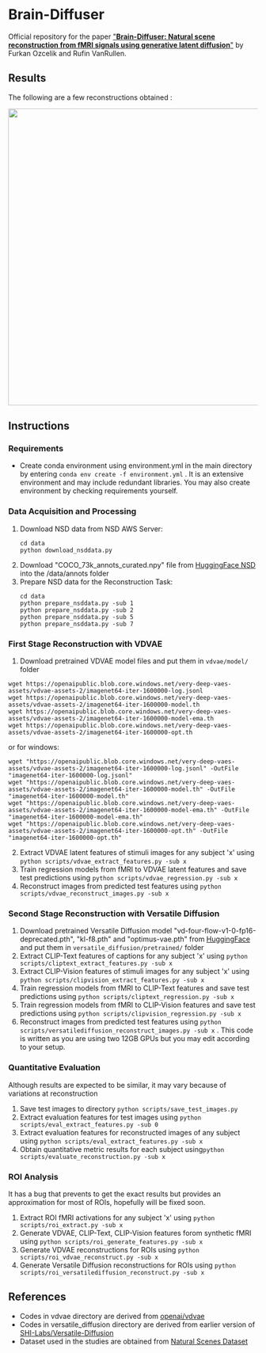 # Brain-Diffuser
Official repository for the paper ["**Brain-Diffuser: Natural scene reconstruction from fMRI signals using generative latent diffusion**"](https://arxiv.org/abs/2303.05334) by Furkan Ozcelik and Rufin VanRullen.

## Results
The following are a few reconstructions obtained : 
<p align="center"><img src="./figures/Reconstructions.png" width="600" ></p>

## Instructions 

### Requirements
* Create conda environment using environment.yml in the main directory by entering `conda env create -f environment.yml` . It is an extensive environment and may include redundant libraries. You may also create environment by checking requirements yourself. 

### Data Acquisition and Processing

1. Download NSD data from NSD AWS Server:
    ```
	cd data
	python download_nsddata.py
	```
2. Download "COCO_73k_annots_curated.npy" file from [HuggingFace NSD](https://huggingface.co/datasets/pscotti/naturalscenesdataset/tree/main) into the /data/annots folder
3. Prepare NSD data for the Reconstruction Task:
    ```
	cd data
	python prepare_nsddata.py -sub 1
    python prepare_nsddata.py -sub 2
    python prepare_nsddata.py -sub 5
    python prepare_nsddata.py -sub 7
	```

### First Stage Reconstruction with VDVAE

1. Download pretrained VDVAE model files and put them in `vdvae/model/` folder
```
wget https://openaipublic.blob.core.windows.net/very-deep-vaes-assets/vdvae-assets-2/imagenet64-iter-1600000-log.jsonl
wget https://openaipublic.blob.core.windows.net/very-deep-vaes-assets/vdvae-assets-2/imagenet64-iter-1600000-model.th
wget https://openaipublic.blob.core.windows.net/very-deep-vaes-assets/vdvae-assets-2/imagenet64-iter-1600000-model-ema.th
wget https://openaipublic.blob.core.windows.net/very-deep-vaes-assets/vdvae-assets-2/imagenet64-iter-1600000-opt.th
```

or for windows:

```
wget "https://openaipublic.blob.core.windows.net/very-deep-vaes-assets/vdvae-assets-2/imagenet64-iter-1600000-log.jsonl" -OutFile "imagenet64-iter-1600000-log.jsonl"
wget "https://openaipublic.blob.core.windows.net/very-deep-vaes-assets/vdvae-assets-2/imagenet64-iter-1600000-model.th" -OutFile "imagenet64-iter-1600000-model.th"
wget "https://openaipublic.blob.core.windows.net/very-deep-vaes-assets/vdvae-assets-2/imagenet64-iter-1600000-model-ema.th" -OutFile "imagenet64-iter-1600000-model-ema.th"
wget "https://openaipublic.blob.core.windows.net/very-deep-vaes-assets/vdvae-assets-2/imagenet64-iter-1600000-opt.th" -OutFile "imagenet64-iter-1600000-opt.th"
```
2. Extract VDVAE latent features of stimuli images for any subject 'x' using `python scripts/vdvae_extract_features.py -sub x`
3. Train regression models from fMRI to VDVAE latent features and save test predictions using `python scripts/vdvae_regression.py -sub x`
4. Reconstruct images from predicted test features using `python scripts/vdvae_reconstruct_images.py -sub x`

### Second Stage Reconstruction with Versatile Diffusion

1. Download pretrained Versatile Diffusion model "vd-four-flow-v1-0-fp16-deprecated.pth", "kl-f8.pth" and "optimus-vae.pth" from [HuggingFace](https://huggingface.co/shi-labs/versatile-diffusion/tree/main/pretrained_pth) and put them in `versatile_diffusion/pretrained/` folder
2. Extract CLIP-Text features of captions for any subject 'x' using `python scripts/cliptext_extract_features.py -sub x`
3. Extract CLIP-Vision features of stimuli images for any subject 'x' using `python scripts/clipvision_extract_features.py -sub x`
4. Train regression models from fMRI to CLIP-Text features and save test predictions using `python scripts/cliptext_regression.py -sub x`
5. Train regression models from fMRI to CLIP-Vision features and save test predictions using `python scripts/clipvision_regression.py -sub x`
6. Reconstruct images from predicted test features using `python scripts/versatilediffusion_reconstruct_images.py -sub x` . This code is written as you are using two 12GB GPUs but you may edit according to your setup. 


### Quantitative Evaluation
Although results are expected to be similar, it may vary because of variations at reconstruction
1. Save test images to directory `python scripts/save_test_images.py`
2. Extract evaluation features for test images using `python scripts/eval_extract_features.py -sub 0`
3. Extract evaluation features for reconstructed images of any subject using `python scripts/eval_extract_features.py -sub x`
4. Obtain quantitative metric results for each subject using`python scripts/evaluate_reconstruction.py -sub x`

### ROI Analysis
It has a bug that prevents to get the exact results but provides an approximation for most of ROIs, hopefully will be fixed soon.
1. Extract ROI fMRI activations for any subject 'x' using `python scripts/roi_extract.py -sub x`
2. Generate VDVAE, CLIP-Text, CLIP-Vision features forom synthetic fMRI using `python scripts/roi_generate_features.py -sub x`
3. Generate VDVAE reconstructions for ROIs using `python scripts/roi_vdvae_reconstruct.py -sub x`
4. Generate Versatile Diffusion reconstructions for ROIs using `python scripts/roi_versatilediffusion_reconstruct.py -sub x`

## References
- Codes in vdvae directory are derived from [openai/vdvae](https://github.com/openai/vdvae)
- Codes in versatile_diffusion directory are derived from earlier version of [SHI-Labs/Versatile-Diffusion](https://github.com/SHI-Labs/Versatile-Diffusion)
- Dataset used in the studies are obtained from [Natural Scenes Dataset](https://naturalscenesdataset.org/)
